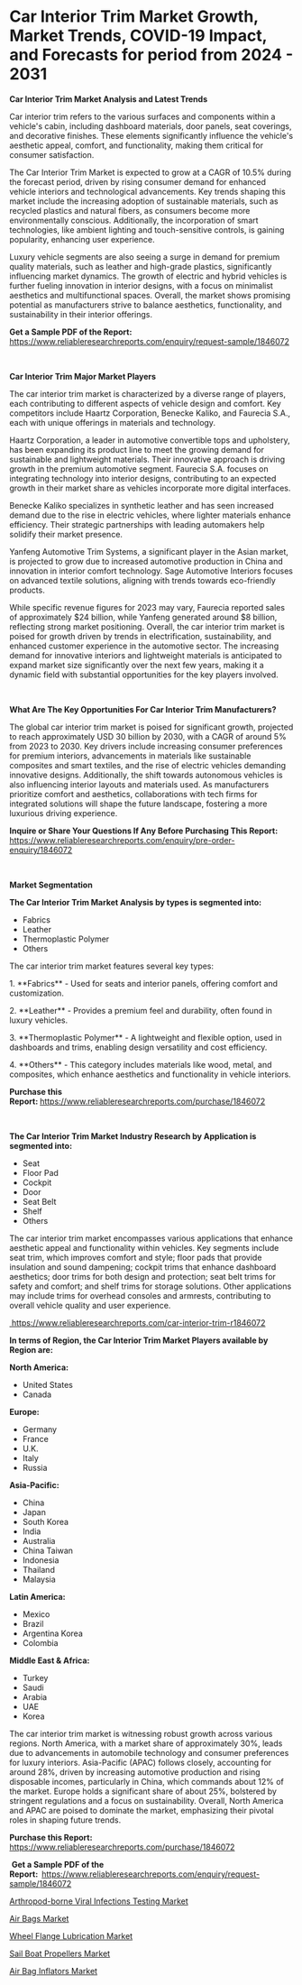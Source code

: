 <p><h1>Car Interior Trim Market Growth, Market Trends, COVID-19 Impact, and Forecasts for period from 2024 - 2031</h1></p><p><strong>Car Interior Trim Market Analysis and Latest Trends</strong></p>
<p><p>Car interior trim refers to the various surfaces and components within a vehicle's cabin, including dashboard materials, door panels, seat coverings, and decorative finishes. These elements significantly influence the vehicle's aesthetic appeal, comfort, and functionality, making them critical for consumer satisfaction.</p><p>The Car Interior Trim Market is expected to grow at a CAGR of 10.5% during the forecast period, driven by rising consumer demand for enhanced vehicle interiors and technological advancements. Key trends shaping this market include the increasing adoption of sustainable materials, such as recycled plastics and natural fibers, as consumers become more environmentally conscious. Additionally, the incorporation of smart technologies, like ambient lighting and touch-sensitive controls, is gaining popularity, enhancing user experience.</p><p>Luxury vehicle segments are also seeing a surge in demand for premium quality materials, such as leather and high-grade plastics, significantly influencing market dynamics. The growth of electric and hybrid vehicles is further fueling innovation in interior designs, with a focus on minimalist aesthetics and multifunctional spaces. Overall, the market shows promising potential as manufacturers strive to balance aesthetics, functionality, and sustainability in their interior offerings.</p></p>
<p><strong>Get a Sample PDF of the Report:&nbsp;</strong> <a href="https://www.reliableresearchreports.com/enquiry/request-sample/1846072?utm_campaign=38&utm_medium=2&utm_source=Github&utm_content=ia&utm_term=03112024&utm_id=car-interior-trim">https://www.reliableresearchreports.com/enquiry/request-sample/1846072</a></p>
<p>&nbsp;</p>
<p><strong>Car Interior Trim Major Market Players</strong></p>
<p><p>The car interior trim market is characterized by a diverse range of players, each contributing to different aspects of vehicle design and comfort. Key competitors include Haartz Corporation, Benecke Kaliko, and Faurecia S.A., each with unique offerings in materials and technology.</p><p>Haartz Corporation, a leader in automotive convertible tops and upholstery, has been expanding its product line to meet the growing demand for sustainable and lightweight materials. Their innovative approach is driving growth in the premium automotive segment. Faurecia S.A. focuses on integrating technology into interior designs, contributing to an expected growth in their market share as vehicles incorporate more digital interfaces.</p><p>Benecke Kaliko specializes in synthetic leather and has seen increased demand due to the rise in electric vehicles, where lighter materials enhance efficiency. Their strategic partnerships with leading automakers help solidify their market presence.</p><p>Yanfeng Automotive Trim Systems, a significant player in the Asian market, is projected to grow due to increased automotive production in China and innovation in interior comfort technology. Sage Automotive Interiors focuses on advanced textile solutions, aligning with trends towards eco-friendly products.</p><p>While specific revenue figures for 2023 may vary, Faurecia reported sales of approximately $24 billion, while Yanfeng generated around $8 billion, reflecting strong market positioning. Overall, the car interior trim market is poised for growth driven by trends in electrification, sustainability, and enhanced customer experience in the automotive sector. The increasing demand for innovative interiors and lightweight materials is anticipated to expand market size significantly over the next few years, making it a dynamic field with substantial opportunities for the key players involved.</p></p>
<p>&nbsp;</p>
<p><strong>What Are The Key Opportunities For Car Interior Trim Manufacturers?</strong></p>
<p><p>The global car interior trim market is poised for significant growth, projected to reach approximately USD 30 billion by 2030, with a CAGR of around 5% from 2023 to 2030. Key drivers include increasing consumer preferences for premium interiors, advancements in materials like sustainable composites and smart textiles, and the rise of electric vehicles demanding innovative designs. Additionally, the shift towards autonomous vehicles is also influencing interior layouts and materials used. As manufacturers prioritize comfort and aesthetics, collaborations with tech firms for integrated solutions will shape the future landscape, fostering a more luxurious driving experience.</p></p>
<p><strong>Inquire or Share Your Questions If Any Before Purchasing This Report:</strong> <a href="https://www.reliableresearchreports.com/enquiry/pre-order-enquiry/1846072?utm_campaign=38&utm_medium=2&utm_source=Github&utm_content=ia&utm_term=03112024&utm_id=car-interior-trim">https://www.reliableresearchreports.com/enquiry/pre-order-enquiry/1846072</a></p>
<p>&nbsp;</p>
<p><strong>Market Segmentation</strong></p>
<p><strong>The Car Interior Trim Market Analysis by types is segmented into:</strong></p>
<p><ul><li>Fabrics</li><li>Leather</li><li>Thermoplastic Polymer</li><li>Others</li></ul></p>
<p><p>The car interior trim market features several key types: </p><p>1. **Fabrics** - Used for seats and interior panels, offering comfort and customization.</p><p>2. **Leather** - Provides a premium feel and durability, often found in luxury vehicles.</p><p>3. **Thermoplastic Polymer** - A lightweight and flexible option, used in dashboards and trims, enabling design versatility and cost efficiency.</p><p>4. **Others** - This category includes materials like wood, metal, and composites, which enhance aesthetics and functionality in vehicle interiors.</p></p>
<p><strong>Purchase this Report:&nbsp;</strong><a href="https://www.reliableresearchreports.com/purchase/1846072?utm_campaign=38&utm_medium=2&utm_source=Github&utm_content=ia&utm_term=03112024&utm_id=car-interior-trim">https://www.reliableresearchreports.com/purchase/1846072</a></p>
<p>&nbsp;</p>
<p><strong>The Car Interior Trim Market Industry Research by Application is segmented into:</strong></p>
<p><ul><li>Seat</li><li>Floor Pad</li><li>Cockpit</li><li>Door</li><li>Seat Belt</li><li>Shelf</li><li>Others</li></ul></p>
<p><p>The car interior trim market encompasses various applications that enhance aesthetic appeal and functionality within vehicles. Key segments include seat trim, which improves comfort and style; floor pads that provide insulation and sound dampening; cockpit trims that enhance dashboard aesthetics; door trims for both design and protection; seat belt trims for safety and comfort; and shelf trims for storage solutions. Other applications may include trims for overhead consoles and armrests, contributing to overall vehicle quality and user experience.</p></p>
<p><a href="https://www.reliableresearchreports.com/car-interior-trim-r1846072?utm_campaign=38&utm_medium=2&utm_source=Github&utm_content=ia&utm_term=03112024&utm_id=car-interior-trim">&nbsp;https://www.reliableresearchreports.com/car-interior-trim-r1846072</a></p>
<p><strong>In terms of Region, the Car Interior Trim Market Players available by Region are:</strong></p>
<p>
    <p> <strong> North America: </strong>
        <ul>
            <li>United States</li>
            <li>Canada</li>
        </ul>
        </p> 
    <p> <strong> Europe: </strong>
        <ul>
            <li>Germany</li>
            <li>France</li>
            <li>U.K.</li>
            <li>Italy</li>
            <li>Russia</li>
        </ul>
        </p> 
    <p> <strong> Asia-Pacific: </strong>
        <ul>
            <li>China</li>
            <li>Japan</li>
            <li>South Korea</li>
            <li>India</li>
            <li>Australia</li>
            <li>China Taiwan</li>
            <li>Indonesia</li>
            <li>Thailand</li>
            <li>Malaysia</li>
        </ul>
        </p> 
    <p> <strong> Latin America: </strong>
        <ul>
            <li>Mexico</li>
            <li>Brazil</li>
            <li>Argentina Korea</li>
            <li>Colombia</li>
        </ul>
        </p> 
    <p> <strong> Middle East & Africa: </strong>
        <ul>
            <li>Turkey</li>
            <li>Saudi</li>
            <li>Arabia</li>
            <li>UAE</li>
            <li>Korea</li>
        </ul>
    </p>
    </p>
<p><p>The car interior trim market is witnessing robust growth across various regions. North America, with a market share of approximately 30%, leads due to advancements in automobile technology and consumer preferences for luxury interiors. Asia-Pacific (APAC) follows closely, accounting for around 28%, driven by increasing automotive production and rising disposable incomes, particularly in China, which commands about 12% of the market. Europe holds a significant share of about 25%, bolstered by stringent regulations and a focus on sustainability. Overall, North America and APAC are poised to dominate the market, emphasizing their pivotal roles in shaping future trends.</p></p>
<p><strong>Purchase this Report: </strong><a href="https://www.reliableresearchreports.com/purchase/1846072?utm_campaign=38&utm_medium=2&utm_source=Github&utm_content=ia&utm_term=03112024&utm_id=car-interior-trim">https://www.reliableresearchreports.com/purchase/1846072</a></p>
<p>&nbsp;<strong>Get a Sample PDF of the Report:&nbsp;&nbsp;</strong><a href="https://www.reliableresearchreports.com/enquiry/request-sample/1846072?utm_campaign=38&utm_medium=2&utm_source=Github&utm_content=ia&utm_term=03112024&utm_id=car-interior-trim">https://www.reliableresearchreports.com/enquiry/request-sample/1846072</a></p>
<p><strong></strong></p>
<p><p><a href="https://issuu.com/reportprime-2/docs/arthropod-borne-viral-infections-te_d667292370e65d?utm_campaign=38&utm_medium=2&utm_source=Github&utm_content=ia&utm_term=03112024&utm_id=car-interior-trim">Arthropod-borne Viral Infections Testing Market</a></p><p><a href="https://github.com/KejsiLoshi121/Market-Research-Report-List-1/blob/main/air-bags-market.md?utm_campaign=38&utm_medium=2&utm_source=Github&utm_content=ia&utm_term=03112024&utm_id=car-interior-trim">Air Bags Market</a></p><p><a href="https://www.linkedin.com/pulse/global-wheel-flange-lubrication-market-opportunities-forecast-xosie?utm_campaign=38&utm_medium=2&utm_source=Github&utm_content=ia&utm_term=03112024&utm_id=car-interior-trim">Wheel Flange Lubrication Market</a></p><p><a href="https://www.linkedin.com/pulse/sail-boat-propellers-market-transformation-comparative-analysis-hxvue?utm_campaign=38&utm_medium=2&utm_source=Github&utm_content=ia&utm_term=03112024&utm_id=car-interior-trim">Sail Boat Propellers Market</a></p><p><a href="https://github.com/delorasywf/Market-Research-Report-List-1/blob/main/air-bag-inflators-market.md?utm_campaign=38&utm_medium=2&utm_source=Github&utm_content=ia&utm_term=03112024&utm_id=car-interior-trim">Air Bag Inflators Market</a></p></p>
